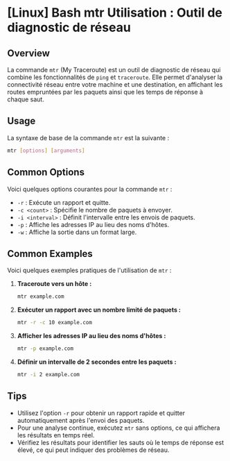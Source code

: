 # [Linux] Bash mtr Utilisation : Outil de diagnostic de réseau

## Overview
La commande `mtr` (My Traceroute) est un outil de diagnostic de réseau qui combine les fonctionnalités de `ping` et `traceroute`. Elle permet d'analyser la connectivité réseau entre votre machine et une destination, en affichant les routes empruntées par les paquets ainsi que les temps de réponse à chaque saut.

## Usage
La syntaxe de base de la commande `mtr` est la suivante :

```bash
mtr [options] [arguments]
```

## Common Options
Voici quelques options courantes pour la commande `mtr` :

- `-r` : Exécute un rapport et quitte.
- `-c <count>` : Spécifie le nombre de paquets à envoyer.
- `-i <interval>` : Définit l'intervalle entre les envois de paquets.
- `-p` : Affiche les adresses IP au lieu des noms d'hôtes.
- `-w` : Affiche la sortie dans un format large.

## Common Examples
Voici quelques exemples pratiques de l'utilisation de `mtr` :

1. **Traceroute vers un hôte :**
   ```bash
   mtr example.com
   ```

2. **Exécuter un rapport avec un nombre limité de paquets :**
   ```bash
   mtr -r -c 10 example.com
   ```

3. **Afficher les adresses IP au lieu des noms d'hôtes :**
   ```bash
   mtr -p example.com
   ```

4. **Définir un intervalle de 2 secondes entre les paquets :**
   ```bash
   mtr -i 2 example.com
   ```

## Tips
- Utilisez l'option `-r` pour obtenir un rapport rapide et quitter automatiquement après l'envoi des paquets.
- Pour une analyse continue, exécutez `mtr` sans options, ce qui affichera les résultats en temps réel.
- Vérifiez les résultats pour identifier les sauts où le temps de réponse est élevé, ce qui peut indiquer des problèmes de réseau.